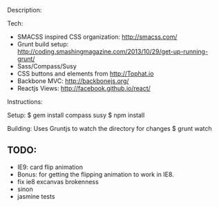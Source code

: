 Description:

Tech:
- SMACSS inspired CSS organization: http://smacss.com/
- Grunt build setup: http://coding.smashingmagazine.com/2013/10/29/get-up-running-grunt/
- Sass/Compass/Susy
- CSS buttons and elements from http://Tophat.io
- Backbone MVC: http://backbonejs.org/
- Reactjs Views: http://facebook.github.io/react/

Instructions:

Setup:
$ gem install compass susy
$ npm install

Building:
Uses Gruntjs to watch the directory for changes
$ grunt watch

TODO:
-------
- IE9: card flip animation
- Bonus: for getting the flipping animation to work in IE8.
- fix ie8 excanvas brokenness
- sinon 
- jasmine tests
